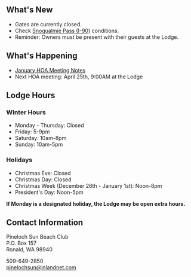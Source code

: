 ## What's New
* Gates are currently closed.
* Check [Snoqualmie Pass (I-90)](https://www.wsdot.com/traffic/passes/snoqualmie/) conditions.
* Reminder: Owners must be present with their guests at the Lodge.

## What's Happening
* [January HOA Meeting Notes](https://7dcbed04-f526-47a3-af67-68008c00b4fe.filesusr.com/ugd/12af28_e18867db82f04d9c8b49d5a5ebdf6206.pdf)
* Next HOA meeting: April 25th, 9:00AM at the Lodge

## Lodge Hours
### Winter Hours
* Monday - Thursday: Closed
* Friday: 5-9pm
* Saturday: 10am-8pm
* Sunday: 10am-5pm

### Holidays
* Christmas Eve: Closed
* Christmas Day: Closed
* Christmas Week (December 26th - January 1st): Noon-8pm
* President's Day: Noon-5pm

**If Monday is a designated holiday, the Lodge may be open extra hours.**

## Contact Information
Pineloch Sun Beach Club   
P.O. Box 157   
Ronald, WA 98940   

509-649-2850   
<pinelochsun@inlandnet.com>
